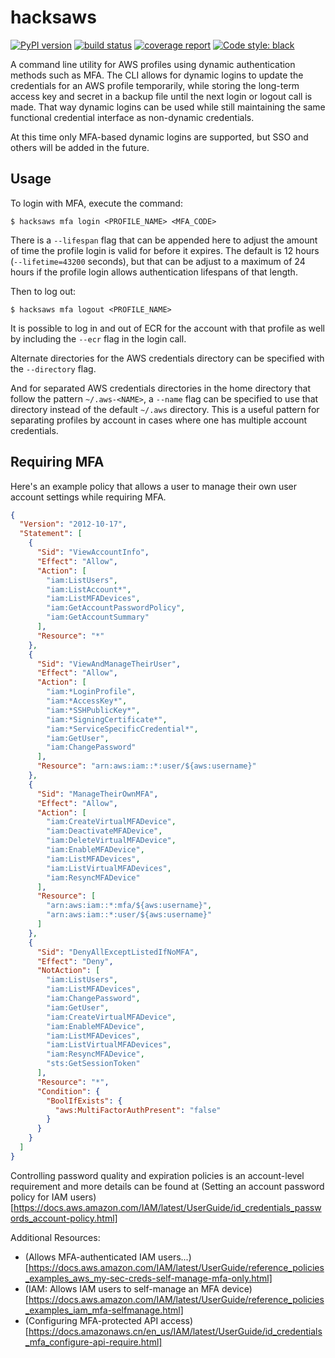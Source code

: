 # hacksaws

[![PyPI version](https://badge.fury.io/py/hacksaws.svg)](https://badge.fury.io/py/hacksaws)
[![build status](https://gitlab.com/rocket-boosters/hacksaws/badges/main/pipeline.svg)](https://gitlab.com/rocket-boosters/hacksaws/commits/main)
[![coverage report](https://gitlab.com/rocket-boosters/hacksaws/badges/main/coverage.svg)](https://gitlab.com/rocket-boosters/hacksaws/commits/main)
[![Code style: black](https://img.shields.io/badge/code%20style-black-000000.svg)](https://github.com/psf/black)

A command line utility for AWS profiles using dynamic authentication 
methods such as MFA. The CLI allows for dynamic logins to update
the credentials for an AWS profile temporarily, while storing the
long-term access key and secret in a backup file until the next
login or logout call is made. That way dynamic logins can be used while
still maintaining the same functional credential interface as
non-dynamic credentials.

At this time only MFA-based dynamic logins are supported, but SSO
and others will be added in the future.

## Usage

To login with MFA, execute the command:

```shell script
$ hacksaws mfa login <PROFILE_NAME> <MFA_CODE>
```

There is a `--lifespan` flag that can be appended here to adjust
the amount of time the profile login is valid for before it expires.
The default is 12 hours (`--lifetime=43200` seconds), but that can
be adjust to a maximum of 24 hours if the profile login allows
authentication lifespans of that length.

Then to log out:

```shell script
$ hacksaws mfa logout <PROFILE_NAME>
```

It is possible to log in and out of ECR for the account with that
profile as well by including the `--ecr` flag in the login call.

Alternate directories for the AWS credentials directory can be
specified with the `--directory` flag. 

And for separated AWS credentials directories in the home directory
that follow the pattern `~/.aws-<NAME>`, a `--name` flag can be
specified to use that directory instead of the default `~/.aws`
directory. This is a useful pattern for separating profiles by
account in cases where one has multiple account credentials.

## Requiring MFA

Here's an example policy that allows a user to manage their own
user account settings while requiring MFA.

```json
{
  "Version": "2012-10-17",
  "Statement": [
    {
      "Sid": "ViewAccountInfo",
      "Effect": "Allow",
      "Action": [
        "iam:ListUsers",
        "iam:ListAccount*",
        "iam:ListMFADevices",
        "iam:GetAccountPasswordPolicy",
        "iam:GetAccountSummary"
      ],
      "Resource": "*"
    },
    {
      "Sid": "ViewAndManageTheirUser",
      "Effect": "Allow",
      "Action": [
        "iam:*LoginProfile",
        "iam:*AccessKey*",
        "iam:*SSHPublicKey*",
        "iam:*SigningCertificate*",
        "iam:*ServiceSpecificCredential*",
        "iam:GetUser",
        "iam:ChangePassword"
      ],
      "Resource": "arn:aws:iam::*:user/${aws:username}"
    },
    {
      "Sid": "ManageTheirOwnMFA",
      "Effect": "Allow",
      "Action": [
        "iam:CreateVirtualMFADevice",
        "iam:DeactivateMFADevice",
        "iam:DeleteVirtualMFADevice",
        "iam:EnableMFADevice",
        "iam:ListMFADevices",
        "iam:ListVirtualMFADevices",
        "iam:ResyncMFADevice"
      ],
      "Resource": [
        "arn:aws:iam::*:mfa/${aws:username}",
        "arn:aws:iam::*:user/${aws:username}"
      ]
    },
    {
      "Sid": "DenyAllExceptListedIfNoMFA",
      "Effect": "Deny",
      "NotAction": [
        "iam:ListUsers",
        "iam:ListMFADevices",
        "iam:ChangePassword",
        "iam:GetUser",
        "iam:CreateVirtualMFADevice",
        "iam:EnableMFADevice",
        "iam:ListMFADevices",
        "iam:ListVirtualMFADevices",
        "iam:ResyncMFADevice",
        "sts:GetSessionToken"
      ],
      "Resource": "*",
      "Condition": {
        "BoolIfExists": {
          "aws:MultiFactorAuthPresent": "false"
        }
      }
    }
  ]
}
```

Controlling password quality and expiration policies is an account-level requirement
and more details can be found at
(Setting an account password policy for IAM users)[https://docs.aws.amazon.com/IAM/latest/UserGuide/id_credentials_passwords_account-policy.html]

Additional Resources:

- (Allows MFA-authenticated IAM users...)[https://docs.aws.amazon.com/IAM/latest/UserGuide/reference_policies_examples_aws_my-sec-creds-self-manage-mfa-only.html]
- (IAM: Allows IAM users to self-manage an MFA device)[https://docs.aws.amazon.com/IAM/latest/UserGuide/reference_policies_examples_iam_mfa-selfmanage.html]
- (Configuring MFA-protected API access)[https://docs.amazonaws.cn/en_us/IAM/latest/UserGuide/id_credentials_mfa_configure-api-require.html]

